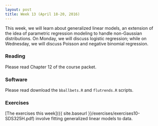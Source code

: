```yaml
---
layout: post
title: Week 13 (April 18-20, 2016)
---
```


This week, we will learn about generalized linear models, an extension of the idea of parametric regression modeling to handle non-Gaussian distributions.  On Monday, we will discuss logistic regression; while on Wednesday, we will discuss Poisson and negative binomial regression.  

### Reading

Please read Chapter 12 of the course packet.


### Software

Please read download the `bballbets.R` and `flutrends.R` scripts.

### Exercises

[The exercises this week]({{ site.baseurl }}/exercises/exercises10-SDS325H.pdf) involve fitting generalized linear models to data.    

